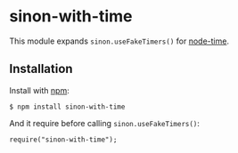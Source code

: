 # sinon-with-time

This module expands `sinon.useFakeTimers()` for [node-time](https://github.com/TooTallNate/node-time).

## Installation

Install with [npm](https://www.npmjs.org/):

    $ npm install sinon-with-time

And it require before calling `sinon.useFakeTimers()`:

    require("sinon-with-time");
